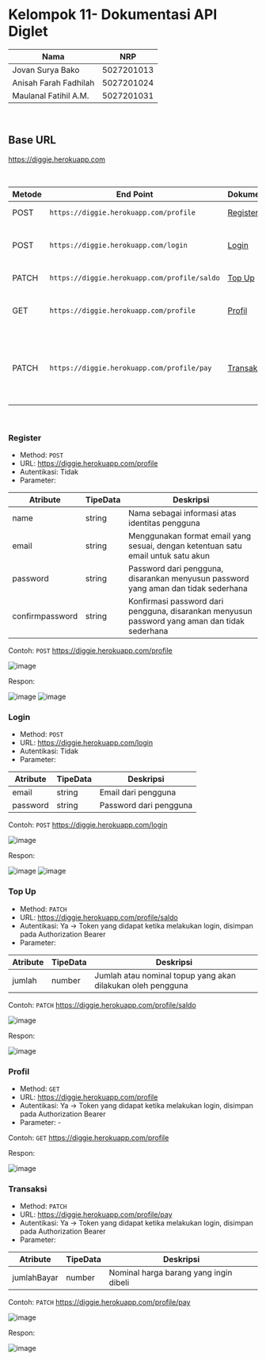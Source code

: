 # Kelompok 11- Dokumentasi API Diglet

| Nama                      | NRP        |
|---------------------------|------------|
| Jovan Surya Bako          | 5027201013 |
| Anisah Farah Fadhilah     | 5027201024 |
| Maulanal Fatihil A.M.     | 5027201031 | 
<br/>

## Base URL
 https://diggie.herokuapp.com

<br/>

| Metode   | End Point                                            | Dokumentasi | Autentikasi | Deskripsi                                |
|----------|------------------------------------------------------|-------------|-------------|------------------------------------------|
| POST     |`https://diggie.herokuapp.com/profile`                |[Register](#large_blue_circle-register-large_blue_circle)|Tidak|Registrasi akun|
| POST     |`https://diggie.herokuapp.com/login`                  |[Login](#large_blue_circle-login-large_blue_circle)|Tidak|Masuk akun dan mendapatkan token|
| PATCH    |`https://diggie.herokuapp.com/profile/saldo`          |[Top Up](##large_blue_circle-profile-large_blue_circle)|Ya|Melakukan topup|
| GET      |`https://diggie.herokuapp.com/profile`                |[Profil](#large_blue_circle-top-up-large_blue_circle)|Ya|Mendapatkan informasi mengenai akun|
| PATCH    |`https://diggie.herokuapp.com/profile/pay`            |[Transaksi](#large_blue_circle-transaksi-large_blue_circle)|Ya|Melakukan pembayaran atas transaksi pembelian yang telah dilakukan|

<br/>

### Register
- Method: `POST`
- URL: https://diggie.herokuapp.com/profile
- Autentikasi: Tidak
- Parameter: 

Atribute | TipeData | Deskripsi
--- | --- | ---
name | string | Nama sebagai informasi atas identitas pengguna
email | string | Menggunakan format email yang sesuai, dengan ketentuan satu email untuk satu akun
password | string | Password dari pengguna, disarankan menyusun password yang aman dan tidak sederhana
confirmpassword | string | Konfirmasi password dari pengguna, disarankan menyusun password yang aman dan tidak sederhana

Contoh:
`POST` https://diggie.herokuapp.com/profile

![image](/img/register1.png)

Respon:

![image](/img/register2.png)
![image](/img/register3.png)

### Login
- Method: `POST`
- URL: https://diggie.herokuapp.com/login
- Autentikasi: Tidak
- Parameter: 

Atribute | TipeData | Deskripsi
--- | --- | ---
email | string | Email dari pengguna
password | string | Password dari pengguna

Contoh:
`POST` https://diggie.herokuapp.com/login

![image](/img/login1.png)

Respon:

![image](/img/login2.png)
![image](/img/login3.png)

### Top Up
- Method: `PATCH`
- URL: https://diggie.herokuapp.com/profile/saldo
- Autentikasi: Ya &rarr; Token yang didapat ketika melakukan login, disimpan pada Authorization Bearer
- Parameter: 

Atribute | TipeData | Deskripsi
--- | --- | ---
jumlah | number | Jumlah atau nominal topup yang akan dilakukan oleh pengguna

Contoh:
`PATCH` https://diggie.herokuapp.com/profile/saldo

![image](/img/topup1.png)

Respon:

![image](/img/topup2.png)

### Profil
- Method: `GET`
- URL: https://diggie.herokuapp.com/profile
- Autentikasi: Ya &rarr; Token yang didapat ketika melakukan login, disimpan pada Authorization Bearer
- Parameter: -

Contoh:
`GET` https://diggie.herokuapp.com/profile

Respon:

![image](/img/profil1.png)

### Transaksi 
- Method: `PATCH`
- URL: https://diggie.herokuapp.com/profile/pay
- Autentikasi: Ya &rarr; Token yang didapat ketika melakukan login, disimpan pada Authorization Bearer
- Parameter: 

Atribute | TipeData | Deskripsi
--- | --- | ---
jumlahBayar | number | Nominal harga barang yang ingin dibeli

Contoh:
`PATCH` https://diggie.herokuapp.com/profile/pay

![image](/img/transaksi1.png)

Respon:

![image](/img/transaksi2.png)